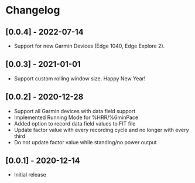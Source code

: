 # Changelog

## [0.0.4] - 2022-07-14

- Support for new Garmin Devices (Edge 1040, Edge Explore 2).

## [0.0.3] - 2021-01-01

- Support custom rolling window size. Happy New Year!

## [0.0.2] - 2020-12-28

- Support all Garmin devices with data field support
- Implemented Running Mode for %HRR/%6minPace
- Added option to record data field values to FIT file
- Update factor value with every recording cycle and no longer with every third
- Do not update factor value while standing/no power output

## [0.0.1] - 2020-12-14

- Initial release
